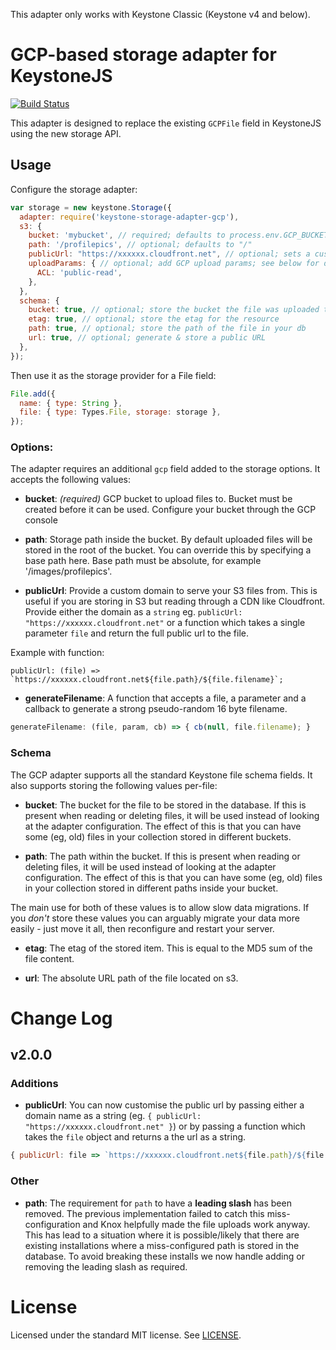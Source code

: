 
This adapter only works with Keystone Classic (Keystone v4 and below).

# GCP-based storage adapter for KeystoneJS

[![Build Status](https://travis-ci.org/keystonejs/keystone-storage-adapter-s3.svg?branch=master)](https://travis-ci.org/keystonejs/keystone-storage-adapter-s3)

This adapter is designed to replace the existing `GCPFile` field in KeystoneJS using the new storage API.

## Usage

Configure the storage adapter:

```js
var storage = new keystone.Storage({
  adapter: require('keystone-storage-adapter-gcp'),
  s3: {
    bucket: 'mybucket', // required; defaults to process.env.GCP_BUCKET
    path: '/profilepics', // optional; defaults to "/"
    publicUrl: "https://xxxxxx.cloudfront.net", // optional; sets a custom domain for public urls - see below for details
    uploadParams: { // optional; add GCP upload params; see below for details
      ACL: 'public-read',
    },
  },
  schema: {
    bucket: true, // optional; store the bucket the file was uploaded to in your db
    etag: true, // optional; store the etag for the resource
    path: true, // optional; store the path of the file in your db
    url: true, // optional; generate & store a public URL
  },
});
```

Then use it as the storage provider for a File field:

```js
File.add({
  name: { type: String },
  file: { type: Types.File, storage: storage },
});
```

### Options:

The adapter requires an additional `gcp` field added to the storage options. It accepts the following values:

- **bucket**: *(required)* GCP bucket to upload files to. Bucket must be created before it can be used. Configure your bucket through the GCP console

- **path**: Storage path inside the bucket. By default uploaded files will be stored in the root of the bucket. You can override this by specifying a base path here. Base path must be absolute, for example '/images/profilepics'.

- **publicUrl**: Provide a custom domain to serve your S3 files from. This is useful if you are storing in S3 but reading through a CDN like Cloudfront. Provide either the domain as a `string` eg. `publicUrl: "https://xxxxxx.cloudfront.net"` or a function which takes a single parameter `file` and return the full public url to the file.

Example with function:

```
publicUrl: (file) => `https://xxxxxx.cloudfront.net${file.path}/${file.filename}`;
```

- **generateFilename**: A function that accepts a file, a parameter and a callback to generate a strong pseudo-random 16 byte filename.

```js
generateFilename: (file, param, cb) => { cb(null, file.filename); }
```

### Schema

The GCP adapter supports all the standard Keystone file schema fields. It also supports storing the following values per-file:

- **bucket**: The bucket for the file to be stored in the database. If this is present when reading or deleting files, it will be used instead of looking at the adapter configuration. The effect of this is that you can have some (eg, old) files in your collection stored in different buckets.

- **path**: The path within the bucket. If this is present when reading or deleting files, it will be used instead of looking at the adapter configuration. The effect of this is that you can have some (eg, old) files in your collection stored in different paths inside your bucket.

The main use for both of these values is to allow slow data migrations. If you *don't* store these values you can arguably migrate your data more easily - just move it all, then reconfigure and restart your server.

- **etag**: The etag of the stored item. This is equal to the MD5 sum of the file content.

- **url**: The absolute URL path of the file located on s3.


# Change Log

## v2.0.0

### Additions

- **publicUrl**: You can now customise the public url by passing either a domain name as a string (eg. `{ publicUrl: "https://xxxxxx.cloudfront.net" }`) or by passing a function which takes the `file` object and returns a the url as a string.
```js
{ publicUrl: file => `https://xxxxxx.cloudfront.net${file.path}/${file.filename}` }
```

### Other

- **path**: The requirement for `path` to have a **leading slash** has been removed. The previous implementation failed to catch this miss-configuration and Knox helpfully made the file uploads work anyway. This has lead to a situation where it is possible/likely that there are existing installations where a miss-configured path is stored in the database. To avoid breaking these installs we now handle adding or removing the leading slash as required.

# License

Licensed under the standard MIT license. See [LICENSE](license).
